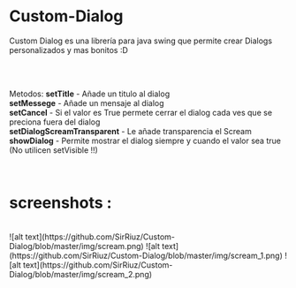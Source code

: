 # Custom-Dialog
Custom Dialog es una librería para java swing que permite crear Dialogs personalizados y mas bonitos :D  

<br/>
<br/>

Metodos:
<strong>setTitle</strong> - Añade un titulo al dialog <br/>
<strong>setMessege</strong> - Añade un mensaje al dialog <br/>
<strong>setCancel</strong> - Si el valor es True permete cerrar el dialog cada ves que se preciona fuera del dialog <br/>
<strong>setDialogScreamTransparent</strong> - Le añade transparencia el Scream <br/>
<strong>showDialog</strong> - Permite mostrar el dialog siempre y cuando el valor sea true (No utilicen setVisible !!) <br/>

<br/>
<h1>screenshots : </h1>
<br/>
![alt text](https://github.com/SirRiuz/Custom-Dialog/blob/master/img/scream.png)
![alt text](https://github.com/SirRiuz/Custom-Dialog/blob/master/img/scream_1.png)
![alt text](https://github.com/SirRiuz/Custom-Dialog/blob/master/img/scream_2.png)



